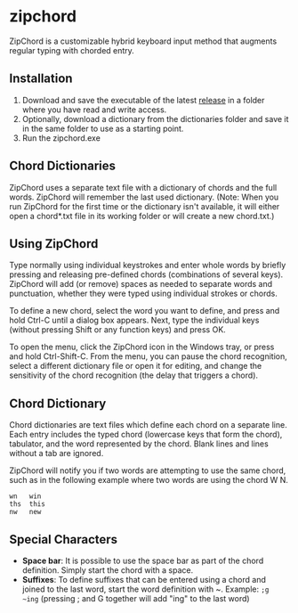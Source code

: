 # zipchord
ZipChord is a customizable hybrid keyboard input method that augments regular typing with chorded entry.

## Installation
1. Download and save the executable of the latest [release](https://github.com/psoukie/zipchord/releases) in a folder where you have read and write access.
2. Optionally, download a dictionary from the dictionaries folder and save it in the same folder to use as a starting point.
3. Run the zipchord.exe

## Chord Dictionaries
ZipChord uses a separate text file with a dictionary of chords and the full words. ZipChord will remember the last used dictionary. (Note: When you run ZipChord for the first time or the dictionary isn't available, it will either open a chord*.txt file in its working folder or will create a new chord.txt.)

## Using ZipChord
Type normally using individual keystrokes and enter whole words by briefly pressing and releasing pre-defined chords (combinations of several keys). ZipChord will add (or remove) spaces as needed to separate words and punctuation, whether they were typed using individual strokes or chords. 

To define a new chord, select the word you want to define, and press and hold Ctrl-C until a dialog box appears. Next, type the individual keys (without pressing Shift or any function keys) and press OK.

To open the menu, click the ZipChord icon in the Windows tray, or press and hold Ctrl-Shift-C. From the menu, you can pause the chord recognition, select a different dictionary file or open it for editing, and change the sensitivity of the chord recognition (the delay that triggers a chord).

## Chord Dictionary
Chord dictionaries are text files which define each chord on a separate line. Each entry includes the typed chord (lowercase keys that form the chord), tabulator, and the word represented by the chord. Blank lines and lines without a tab are ignored.

ZipChord will notify you if two words are attempting to use the same chord, such as in the following example where two words are using the chord W N.
```
wn   win
ths  this
nw   new
```

## Special Characters
* **Space bar**: It is possible to use the space bar as part of the chord definition. Simply start the chord with a space.
* **Suffixes**: To define suffixes that can be entered using a chord and joined to the last word, start the word definition with ~. Example: `;g  ~ing` (pressing ; and G together will add "ing" to the last word)
